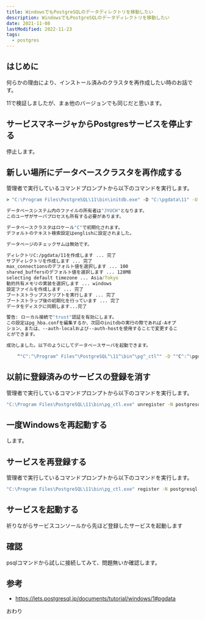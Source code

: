```yaml
---
title: WindowsでもPostgreSQLのデータディレクトリを移動したい
description: WindowsでもPostgreSQLのデータディレクトリを移動したい
date: 2021-11-08
lastModified: 2022-11-23
tags: 
  - postgres
---
```


## はじめに

何らかの理由により、インストール済みのクラスタを再作成したい時のお話です。

11で検証しましたが、まぁ他のバージョンでも同じだと思います。

## サービスマネージャからPostgresサービスを停止する

停止します。

## 新しい場所にデータベースクラスタを再作成する

管理者で実行しているコマンドプロンプトから以下のコマンドを実行します。

```bat
> "C:\Program Files\PostgreSQL\11\bin\initdb.exe" -D "C:\pgdata\11" -U postgres --encoding=UTF8 --locale=C

データベースシステム内のファイルの所有者は"JYUCH"となります。
このユーザがサーバプロセスも所有する必要があります。

データベースクラスタはロケール"C"で初期化されます。
デフォルトのテキスト検索設定はenglishに設定されました。

データベージのチェックサムは無効です。

ディレクトリC:/pgdata/11を作成します ... 完了
サブディレクトリを作成します ... 完了
max_connectionsのデフォルト値を選択します ... 100
shared_buffersのデフォルト値を選択します ... 128MB
selecting default timezone ... Asia/Tokyo
動的共有メモリの実装を選択します ... windows
設定ファイルを作成します ... 完了
ブートストラップスクリプトを実行します ... 完了
ブートストラップ後の初期化を行っています ... 完了
データをディスクに同期します...完了

警告: ローカル接続で"trust"認証を有効にします。
この設定はpg_hba.confを編集するか、次回のinitdbの実行の際であれば-Aオプ
ション、または、--auth-localおよび--auth-hostを使用することで変更するこ
とができます。

成功しました。以下のようにしてデータベースサーバを起動できます。

    ^"C^:^\Program^ Files^\PostgreSQL^\11^\bin^\pg^_ctl^" -D ^"C^:^\pgdata^\11^" -l <ログファイル> start
```

## 以前に登録済みのサービスの登録を消す

管理者で実行しているコマンドプロンプトから以下のコマンドを実行します。

```bat
"C:\Program Files\PostgreSQL\11\bin\pg_ctl.exe" unregister -N postgresql-x64-11
```

## 一度Windowsを再起動する

します。

## サービスを再登録する

管理者で実行しているコマンドプロンプトから以下のコマンドを実行します。

```bat
"C:\Program Files\PostgreSQL\11\bin\pg_ctl.exe" register -N postgresql-x64-11 -U "NT AUTHORITY\NetworkService" -D "C:\pgdata\11" -w
```

## サービスを起動する

祈りながらサービスコンソールから先ほど登録したサービスを起動します

## 確認

psqlコマンドから試しに接続してみて、問題無いか確認します。

## 参考

- https://lets.postgresql.jp/documents/tutorial/windows/1#pgdata

おわり
